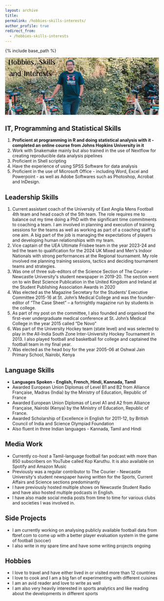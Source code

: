 ```yaml
---
layout: archive
title:
permalink: /hobbies-skills-interests/
author_profile: true
redirect_from:
  - /hobbies-skills-interests
---
```


{% include base_path %}

![Welcome](/images/hobbies_header.png)

## IT, Programming and Statistical Skills

1. **Proficient at programming in R and doing statistical analysis with it - completed an online course from Johns Hopkins University in it**
2. Work with Snakemake mainly but also trained in the use of Nextflow for creating reproducible data analysis pipelines
3. Proficient in Shell scripting
4. Have the experience of using SPSS Software for data analysis
5. Proficient in the use of Microsoft Office - including Word, Excel and Powerpoint - as well as Adobe Softwares such as Photoshop, Acrobat and InDesign.

## Leadership Skills

1. Current assistant coach of the University of East Anglia Mens Football 4th team and head coach of the 5th team. The role requires me to balance out my time doing a PhD with the significant time commitments to coaching a team. I am involved in planning and execution of training sessions for the teams as well as working as part of a coaching staff to one aim. A big part of the job is managing the expectations of players and developing human relationships with my team. 
2. Vice captain of the UEA Ultimate Frisbee team in the year 2023-24 and led the team to qualification for the 2024 UK Mixed and Men's Indoor Nationals with strong performances at the Regional tournament. My role involved me planning training sessions, tactics and deciding tournament teams and strategies.
3. Was one of three sub-editors of the Science Section of The Courier - Newcastle University's student newspaper in 2019-20. The section went on to win Best Science Publication in the United Kingdom and Ireland at the Student Publishing Association Awards in 2020
4. Was elected as the Magazine Secretary for the Students’ Executive Committee 2015-16 at St. John’s Medical College and was the founder-editor of “The Case Sheet” – a fortnightly magazine run by students in the college.
5. As part of my post on the committee, I also founded and organised the first-ever undergraduate medical conference at St. John’s Medical College in the year 2015 called “De Novo”
6. Was part of the University Hockey team (state level) and was selected to play in the All-India South Zone Inter-University Hockey Tournament in 2013. I also played football and basketball for college and captained the football team in my final year.
7. Was elected as the head boy for the year 2005-06 at Oshwal Jain Primary School, Nairobi, Kenya

## Language Skills

- **Languages Spoken - English, French, Hindi, Kannada, Tamil**
- Awarded European Union Diplomas of Level B1 and B2 from Alliance Française, Madras (India) by the Ministry of Education, Republic of France
- Awarded European Union Diplomas of Level A1 and A2 from Alliance Française, Nairobi (Kenya) by the Ministry of Education, Republic of France.
- Awarded Scholarship of Excellence in English for 2011-12, by British Council of India and Science Olympiad Foundation
- Also fluent in three Indian languages - Kannada, Tamil and Hindi

## Media Work

- Currently co-host a Tamil-language football fan podcast with more than 850 subscribers on YouTube called Kop Karuthu. It is also available on Spotify and Amazon Music
- Previously was a regular contributor to The Courier - Newcastle University's student newspaper having written for the Sports, Current Affairs and Science sections predominantly
- I have previously hosted multiple shows on Newcastle Student Radio and have also hosted multiple podcasts in English.
- I have also made social media posts from time to time for various clubs and societies I was involved in.

## Side Projects

- I am currently working on analysing publicly available football data from fbref.com to come up with a better player evaluation system in the game of football (soccer)
- I also write in my spare time and have some writing projects ongoing

## Hobbies

- I love to travel and have either lived in or visited more than 12 countries
- I love to cook and I am a big fan of experimenting with different cuisines
- I am an avid reader and love to write as well
- I am also very heavily interested in sports analytics and like reading about the developments in different sports

